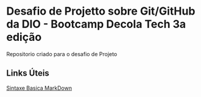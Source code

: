 # Desafio de Projetto sobre Git/GitHub da DIO - Bootcamp Decola Tech 3a edição
Repositorio criado para o desafio de Projeto

## Links Úteis

[Sintaxe Basica MarkDown](https://www.markdownguide.org/basic-syntax/)
